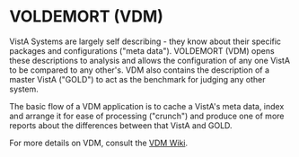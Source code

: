 VOLDEMORT (VDM)
===============
VistA Systems are largely self describing - they know about their specific packages and configurations ("meta data"). VOLDEMORT (VDM) opens these descriptions to analysis and allows the configuration of any one VistA to be compared to any other's. VDM also contains the description of a master VistA ("GOLD") to act as the benchmark for judging any other system.

The basic flow of a VDM application is to cache a VistA's meta data, index and arrange it for ease of processing ("crunch") and produce one of more reports about the differences between that VistA and GOLD.

For more details on VDM, consult the <a href="https://github.com/OSEHR/VOLDEMORT/wiki">VDM Wiki</a>.
